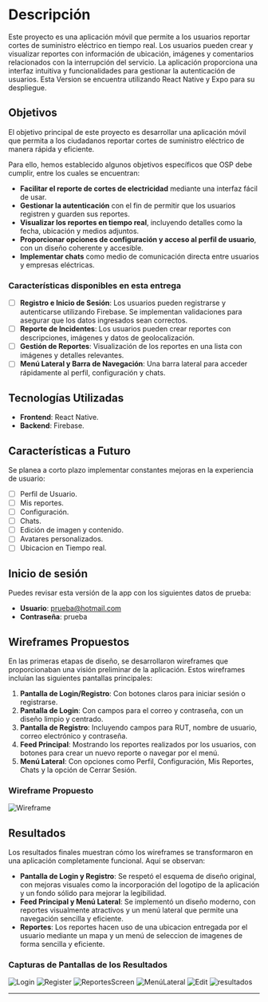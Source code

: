 # Descripción

Este proyecto es una aplicación móvil que permite a los usuarios reportar cortes de suministro eléctrico en tiempo real. Los usuarios pueden crear y visualizar reportes con información de ubicación, imágenes y comentarios relacionados con la interrupción del servicio. La aplicación proporciona una interfaz intuitiva y funcionalidades para gestionar la autenticación de usuarios.
Esta Version se encuentra utilizando React Native y Expo para su despliegue.

## Objetivos

El objetivo principal de este proyecto es desarrollar una aplicación móvil que permita a los ciudadanos reportar cortes de suministro eléctrico de manera rápida y eficiente. 

Para ello, hemos establecido algunos objetivos específicos que OSP debe cumplir, entre los cuales se encuentran:

- **Facilitar el reporte de cortes de electricidad** mediante una interfaz fácil de usar.
- **Gestionar la autenticación** con el fin de permitir que los usuarios registren y guarden sus reportes.
- **Visualizar los reportes en tiempo real**, incluyendo detalles como la fecha, ubicación y medios adjuntos.
- **Proporcionar opciones de configuración y acceso al perfil de usuario**, con un diseño coherente y accesible.
- **Implementar chats** como medio de comunicación directa entre usuarios y empresas eléctricas.

### Características disponibles en esta entrega

- [ ] **Registro e Inicio de Sesión**: Los usuarios pueden registrarse y autenticarse utilizando Firebase. Se implementan validaciones para asegurar que los datos ingresados sean correctos.
- [ ] **Reporte de Incidentes**: Los usuarios pueden crear reportes con descripciones, imágenes y datos de geolocalización.
- [ ] **Gestión de Reportes**: Visualización de los reportes en una lista con imágenes y detalles relevantes.
- [ ] **Menú Lateral y Barra de Navegación**: Una barra lateral para acceder rápidamente al perfil, configuración y chats.

## Tecnologías Utilizadas

- **Frontend**: React Native.
- **Backend**: Firebase.

## Características a Futuro

Se planea a corto plazo implementar constantes mejoras en la experiencia de usuario:

- [ ] Perfil de Usuario.
- [ ] Mis reportes.
- [ ] Configuración.
- [ ] Chats.
- [ ] Edición de imagen y contenido.
- [ ] Avatares personalizados.
- [ ] Ubicacion en Tiempo real.

## Inicio de sesión

Puedes revisar esta versión de la app con los siguientes datos de prueba:

- **Usuario**: prueba@hotmail.com
- **Contraseña**: prueba

## Wireframes Propuestos

En las primeras etapas de diseño, se desarrollaron wireframes que proporcionaban una visión preliminar de la aplicación. Estos wireframes incluían las siguientes pantallas principales:

1. **Pantalla de Login/Registro**: Con botones claros para iniciar sesión o registrarse.
2. **Pantalla de Login**: Con campos para el correo y contraseña, con un diseño limpio y centrado.
3. **Pantalla de Registro**: Incluyendo campos para RUT, nombre de usuario, correo electrónico y contraseña.
4. **Feed Principal**: Mostrando los reportes realizados por los usuarios, con botones para crear un nuevo reporte o navegar por el menú.
5. **Menú Lateral**: Con opciones como Perfil, Configuración, Mis Reportes, Chats y la opción de Cerrar Sesión.

### Wireframe Propuesto

![Wireframe](https://github.com/user-attachments/assets/76263851-4905-463d-8862-90bb8f66bf94)

## Resultados

Los resultados finales muestran cómo los wireframes se transformaron en una aplicación completamente funcional. Aquí se observan:

- **Pantalla de Login y Registro**: Se respetó el esquema de diseño original, con mejoras visuales como la incorporación del logotipo de la aplicación y un fondo sólido para mejorar la legibilidad.
- **Feed Principal y Menú Lateral**: Se implementó un diseño moderno, con reportes visualmente atractivos y un menú lateral que permite una navegación sencilla y eficiente.
- **Reportes**: Los reportes hacen uso de una ubicacion entregada por el usuario mediante un mapa y un menú de seleccion de imagenes de forma sencilla y eficiente.

### Capturas de Pantallas de los Resultados

![Login](https://github.com/user-attachments/assets/a1460221-9f88-4d90-84ab-ffe0bc873bf7)
![Register](https://github.com/user-attachments/assets/08e8c9b5-c5b7-475f-b742-8eee4fec974b)
![ReportesScreen](https://github.com/user-attachments/assets/b4b3eb4b-a39d-494a-b581-aceb6ea6d2d3)
![MenúLateral](https://github.com/user-attachments/assets/58165a9a-98fe-433f-9508-4d77706b145f)
![Edit](https://github.com/user-attachments/assets/586dfc8d-d79f-4cae-b5da-cf8a105803e3)
![resultados](https://github.com/user-attachments/assets/d57cfd46-8b93-4a5c-9753-389fb0cf5f05)

---
